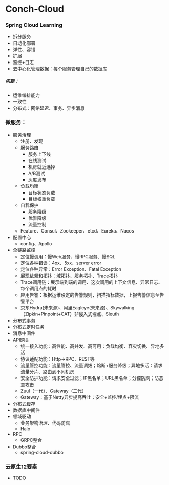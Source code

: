 # Conch-Cloud
### Spring Cloud Learning

- 拆分服务
- 自动化部署
- 弹性、容错
- 扩展
- 监控+日志
- 去中心化管理数据：每个服务管理自己的数据库

##### 问题：

- 运维编排能力
- 一致性
- 分布式：网络延迟、事务、异步消息



### 微服务：

- 服务治理
  - 注册、发现
  - 服务路由
    - 服务上下线
    - 在线测试
    - 机房就近选择
    - A/B测试
    - 灰度发布
  - 负载均衡
    - 目标状态负载
    - 目标权重负载
  - 自我保护
    - 服务降级
    - 优雅降级
    - 流量控制
  - Feature、Consul、Zookeeper、etcd、Eureka、Nacos
- 配置中心
  - config、Apollo
- 全链路监控
  - 定位慢调用：慢Web服务、慢RPC服务、慢SQL
  - 定位各种错误：4xx、5xx、server error
  - 定位各种异常：Error Exception、Fatal Exception
  - 展现依赖和拓扑：域拓扑、服务拓扑、Trace拓扑
  - Trace调用链：展示端到端的调用、这次调用的上下文信息、异常日志、每个调用点的耗时
  - 应用告警：根据运维设定的告警规则，扫描指标数据，上报告警信息至告警平台
  - 京东Hydra(未来源)、阿里Eagleye(未来源)、Skywalking（Zipkin+Pinpoint+CAT）非侵入式埋点、Sleuth
- 分布式事务
- 分布式定时任务
- 消息中间件
- API网关
  - 统一接入功能：高性能、高并发、高可用：负载均衡、容灾切换、异地多活
  - 协议适配功能：Http->RPC、REST等
  - 流量管控功能：流量管控、流量调拨；熔断+服务降级；异地多活：请求流量分片、路由到不同机房
  - 安全防护功能：请求安全过滤；IP黑名单；URL黑名单；分控防刷；防恶意攻击
  - Zuul（一代）、Gateway（二代）
  - Gateway：基于Netty异步提高吞吐；安全+监控/埋点+限流
- 分布式缓存
- 数据库中间件
- 领域驱动
  - 业务架构治理、代码防腐
  - Halo
- RPC
  - GRPC整合
- Dubbo整合
  - spring-cloud-dubbo



### 云原生12要素

- TODO

